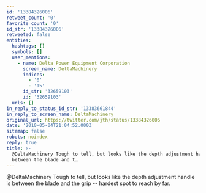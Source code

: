 ```yaml
---
id: '13384326006'
retweet_count: '0'
favorite_count: '0'
id_str: '13384326006'
retweeted: false
entities:
  hashtags: []
  symbols: []
  user_mentions:
    - name: Delta Power Equipment Corporation
      screen_name: DeltaMachinery
      indices:
        - '0'
        - '15'
      id_str: '32659103'
      id: '32659103'
  urls: []
in_reply_to_status_id_str: '13383661844'
in_reply_to_screen_name: DeltaMachinery
original_url: https://twitter.com/jth/status/13384326006
date: '2010-05-04T21:04:52.000Z'
sitemap: false
robots: noindex
reply: true
title: >-
  @DeltaMachinery Tough to tell, but looks like the depth adjustment handle is
  between the blade and t…
---
```


@DeltaMachinery Tough to tell, but looks like the depth adjustment handle is between the blade and the grip -- hardest spot to reach by far.